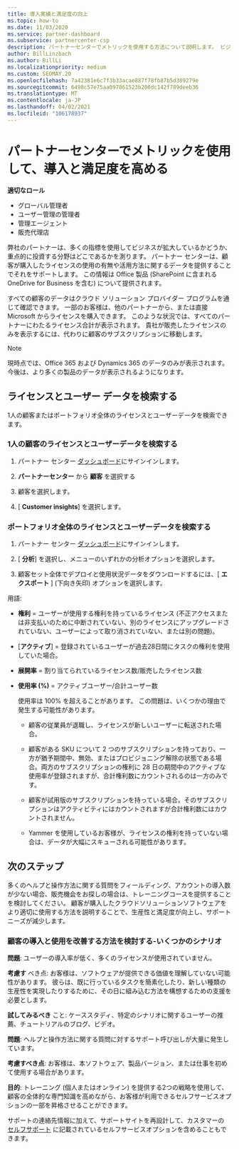 ```yaml
---
title: 導入実績と満足度の向上
ms.topic: how-to
ms.date: 11/03/2020
ms.service: partner-dashboard
ms.subservice: partnercenter-csp
description: パートナーセンターでメトリックを使用する方法について説明します。 ビジネスが成長しているかどうか、顧客がライセンスをどのように使用しているか、および投資に焦点を当てる場所をメトリックで示すことができます。
author: BillLinzbach
ms.author: BillLi
ms.localizationpriority: medium
ms.custom: SEOMAY.20
ms.openlocfilehash: 7a42381e6c7f3b33acae887f78fb87b5d309279e
ms.sourcegitcommit: 6498c57e75aa097861523b206dc142f789deeb36
ms.translationtype: MT
ms.contentlocale: ja-JP
ms.lasthandoff: 04/02/2021
ms.locfileid: "106178937"
---
```

# <a name="use-metrics-in-partner-center-to-increase-adoption-and-satisfaction"></a>パートナーセンターでメトリックを使用して、導入と満足度を高める

**適切なロール**

- グローバル管理者
- ユーザー管理の管理者
- 管理エージェント
- 販売代理店

弊社のパートナーは、多くの指標を使用してビジネスが拡大しているかどうか、重点的に投資する分野はどこであるかを測ります。 パートナー センターは、顧客が購入したライセンスの使用の有無や活用方法に関するデータを提供することでそれをサポートします。 この情報は Office 製品 (SharePoint に含まれる OneDrive for Business を含む) について提供されます。

すべての顧客のデータはクラウド ソリューション プロバイダー プログラムを通じて確認できます。 一部のお客様は、他のパートナーから、または直接 Microsoft からライセンスを購入できます。 このような状況では、すべてのパートナーにわたるライセンス合計が表示されます。 貴社が販売したライセンスのみを表示するには、代わりに顧客のサブスクリプションに移動します。

> [!NOTE]  
> 現時点では、Office 365 および Dynamics 365 のデータのみが表示されます。 今後は、より多くの製品のデータが表示されるようになります。

## <a name="find-license-and-user-data"></a>ライセンスとユーザー データを検索する

1人の顧客またはポートフォリオ全体のライセンスとユーザーデータを検索できます。

### <a name="find-license-and-user-data-for-a-single-customer"></a>1人の顧客のライセンスとユーザーデータを検索する

1. パートナー センター [ダッシュボード](https://partner.microsoft.com/dashboard)にサインインします。

2. **パートナーセンター** から **顧客** を選択する

3. 顧客を選択します。

4. [ **Customer insights**] を選択します。

### <a name="find-license-and-user-data-across-your-portfolio"></a>ポートフォリオ全体のライセンスとユーザーデータを検索する

1. パートナー センター [ダッシュボード](https://partner.microsoft.com/dashboard)にサインインします。

2. [ **分析**] を選択し、メニューのいずれかの分析オプションを選択します。

3. 顧客セット全体でデプロイと使用状況データをダウンロードするには、[ **エクスポート** ] (下向き矢印) オプションを選択します。

用語:

- **権利** = ユーザーが使用する権利を持っているライセンス (不正アクセスまたは非支払いのために中断されていない、別のライセンスにアップグレードされていない、ユーザーによって取り消されていない、または別の問題)。

- [**アクティブ**] = 登録されているユーザーが過去28日間にタスクの権利を使用していた場合。

- **展開率** = 割り当てられているライセンス数/販売したライセンス数

- **使用率 (%)** = アクティブユーザー/合計ユーザー数

   使用率は 100% を超えることがあります。 この問題は、いくつかの理由で発生する可能性があります。

  - 顧客の従業員が退職し、ライセンスが新しいユーザーに転送された場合。

  - 顧客がある SKU について 2 つのサブスクリプションを持っており、一方が猶予期間中、無効、またはプロビジョニング解除の状態である場合。両方のサブスクリプションの権利に 28 日の期間中のアクティブな使用率が登録されますが、合計権利数にカウントされるのは一方のみです。

  - 顧客が試用版のサブスクリプションを持っている場合。そのサブスクリプションはアクティビティにはカウントされますが合計権利数にはカウントされません。

  - Yammer を使用しているお客様が、ライセンスの権利を持っていない場合は、データが大幅にスキューされる可能性があります。

## <a name="next-steps"></a>次のステップ

多くのヘルプと操作方法に関する質問をフィールディング、アカウントの導入数が少ない場合、販売機会をお探しの場合は、トレーニングコースを提供することを検討してください。 顧客が購入したクラウドソリューションソフトウェアをより適切に使用する方法を説明することで、生産性と満足度が向上し、サポートニーズが減少します。

### <a name="considering-how-to-improve-customer-adoption-and-usage---a-couple-scenarios"></a>顧客の導入と使用を改善する方法を検討する-いくつかのシナリオ

**問題**: ユーザーの導入率が低く、多くのライセンスが使用されていません。

**考慮す** べき点: お客様は、ソフトウェアが提供できる価値を理解していない可能性があります。 彼らは、既に行っているタスクを簡素化したり、新しい種類の生産性を実現したりするために、その日に組み込む方法を構想するための支援を必要とします。

**試してみるべき** こと: ケーススタディ、特定のシナリオに関するユーザーの推薦、チュートリアルのブログ、ビデオ。

**問題**: ヘルプと操作方法に関する質問に対するサポート呼び出しが大量に発生しています。

**考慮すべき点**: お客様は、本ソフトウェア、製品バージョン、または仕事を初めて使用する場合があります。

**目的**: トレーニング (個人またはオンライン) を提供する2つの戦略を使用して、顧客の全体的な専門知識を高めながら、お客様が利用できるセルフサービスオプションの一部を昇格させることができます。

サポートの連絡先情報に加えて、サポートサイトを再設計して、カスタマーの [セルフサポート](customer-self-support.md) に記載されているセルフサービスオプションを含めることもできます。

